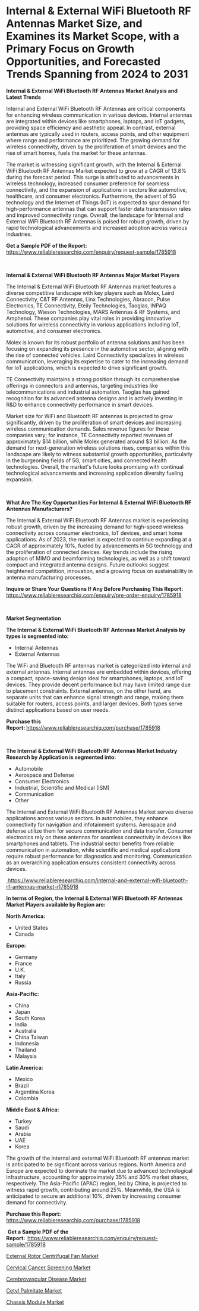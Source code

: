 <p><h1>Internal & External WiFi Bluetooth RF Antennas Market Size, and Examines its Market Scope, with a Primary Focus on Growth Opportunities, and Forecasted Trends Spanning from 2024 to 2031</h1></p><p><strong>Internal & External WiFi Bluetooth RF Antennas Market Analysis and Latest Trends</strong></p>
<p><p>Internal and External WiFi Bluetooth RF Antennas are critical components for enhancing wireless communication in various devices. Internal antennas are integrated within devices like smartphones, laptops, and IoT gadgets, providing space efficiency and aesthetic appeal. In contrast, external antennas are typically used in routers, access points, and other equipment where range and performance are prioritized. The growing demand for wireless connectivity, driven by the proliferation of smart devices and the rise of smart homes, fuels the market for these antennas.</p><p>The market is witnessing significant growth, with the Internal & External WiFi Bluetooth RF Antennas Market expected to grow at a CAGR of 13.8% during the forecast period. This surge is attributed to advancements in wireless technology, increased consumer preference for seamless connectivity, and the expansion of applications in sectors like automotive, healthcare, and consumer electronics. Furthermore, the advent of 5G technology and the Internet of Things (IoT) is expected to spur demand for high-performance antennas that can support faster data transmission rates and improved connectivity range. Overall, the landscape for Internal and External WiFi Bluetooth RF Antennas is poised for robust growth, driven by rapid technological advancements and increased adoption across various industries.</p></p>
<p><strong>Get a Sample PDF of the Report:&nbsp;</strong> <a href="https://www.reliableresearchiq.com/enquiry/request-sample/1785918?utm_campaign=100&utm_medium=2&utm_source=Github&utm_content=ia&utm_term=19122024&utm_id=internal-external-wifi-bluetooth-rf-antennas">https://www.reliableresearchiq.com/enquiry/request-sample/1785918</a></p>
<p>&nbsp;</p>
<p><strong>Internal & External WiFi Bluetooth RF Antennas Major Market Players</strong></p>
<p><p>The Internal & External WiFi Bluetooth RF Antennas market features a diverse competitive landscape with key players such as Molex, Laird Connectivity, C&T RF Antennas, Linx Technologies, Abracon, Pulse Electronics, TE Connectivity, Eteily Technologies, Taoglas, INPAQ Technology, Wieson Technologies, MARS Antennas & RF Systems, and Amphenol. These companies play vital roles in providing innovative solutions for wireless connectivity in various applications including IoT, automotive, and consumer electronics.</p><p>Molex is known for its robust portfolio of antenna solutions and has been focusing on expanding its presence in the automotive sector, aligning with the rise of connected vehicles. Laird Connectivity specializes in wireless communication, leveraging its expertise to cater to the increasing demand for IoT applications, which is expected to drive significant growth.</p><p>TE Connectivity maintains a strong position through its comprehensive offerings in connectors and antennas, targeting industries like telecommunications and industrial automation. Taoglas has gained recognition for its advanced antenna designs and is actively investing in R&D to enhance connectivity performance in smart devices.</p><p>Market size for WiFi and Bluetooth RF antennas is projected to grow significantly, driven by the proliferation of smart devices and increasing wireless communication demands. Sales revenue figures for these companies vary; for instance, TE Connectivity reported revenues of approximately $14 billion, while Molex generated around $3 billion. As the demand for next-generation wireless solutions rises, companies within this landscape are likely to witness substantial growth opportunities, particularly in the burgeoning fields of 5G, smart cities, and connected health technologies. Overall, the market's future looks promising with continual technological advancements and increasing application diversity fueling expansion.</p></p>
<p>&nbsp;</p>
<p><strong>What Are The Key Opportunities For Internal & External WiFi Bluetooth RF Antennas Manufacturers?</strong></p>
<p><p>The Internal & External WiFi Bluetooth RF Antennas market is experiencing robust growth, driven by the increasing demand for high-speed wireless connectivity across consumer electronics, IoT devices, and smart home applications. As of 2023, the market is expected to continue expanding at a CAGR of approximately 10%, fueled by advancements in 5G technology and the proliferation of connected devices. Key trends include the rising adoption of MIMO and beamforming technologies, as well as a shift toward compact and integrated antenna designs. Future outlooks suggest heightened competition, innovation, and a growing focus on sustainability in antenna manufacturing processes.</p></p>
<p><strong>Inquire or Share Your Questions If Any Before Purchasing This Report:</strong> <a href="https://www.reliableresearchiq.com/enquiry/pre-order-enquiry/1785918?utm_campaign=100&utm_medium=2&utm_source=Github&utm_content=ia&utm_term=19122024&utm_id=internal-external-wifi-bluetooth-rf-antennas">https://www.reliableresearchiq.com/enquiry/pre-order-enquiry/1785918</a></p>
<p>&nbsp;</p>
<p><strong>Market Segmentation</strong></p>
<p><strong>The Internal & External WiFi Bluetooth RF Antennas Market Analysis by types is segmented into:</strong></p>
<p><ul><li>Internal Antennas</li><li>External Antennas</li></ul></p>
<p><p>The WiFi and Bluetooth RF antennas market is categorized into internal and external antennas. Internal antennas are embedded within devices, offering a compact, space-saving design ideal for smartphones, laptops, and IoT devices. They provide decent performance but may have limited range due to placement constraints. External antennas, on the other hand, are separate units that can enhance signal strength and range, making them suitable for routers, access points, and larger devices. Both types serve distinct applications based on user needs.</p></p>
<p><strong>Purchase this Report:&nbsp;</strong><a href="https://www.reliableresearchiq.com/purchase/1785918?utm_campaign=100&utm_medium=2&utm_source=Github&utm_content=ia&utm_term=19122024&utm_id=internal-external-wifi-bluetooth-rf-antennas">https://www.reliableresearchiq.com/purchase/1785918</a></p>
<p>&nbsp;</p>
<p><strong>The Internal & External WiFi Bluetooth RF Antennas Market Industry Research by Application is segmented into:</strong></p>
<p><ul><li>Automobile</li><li>Aerospace and Defense</li><li>Consumer Electronics</li><li>Industrial, Scientific and Medical (ISM)</li><li>Communication</li><li>Other</li></ul></p>
<p><p>The Internal and External WiFi Bluetooth RF Antennas Market serves diverse applications across various sectors. In automobiles, they enhance connectivity for navigation and infotainment systems. Aerospace and defense utilize them for secure communication and data transfer. Consumer electronics rely on these antennas for seamless connectivity in devices like smartphones and tablets. The industrial sector benefits from reliable communication in automation, while scientific and medical applications require robust performance for diagnostics and monitoring. Communication as an overarching application ensures consistent connectivity across devices.</p></p>
<p><a href="https://www.reliableresearchiq.com/internal-and-external-wifi-bluetooth-rf-antennas-market-r1785918?utm_campaign=100&utm_medium=2&utm_source=Github&utm_content=ia&utm_term=19122024&utm_id=internal-external-wifi-bluetooth-rf-antennas">&nbsp;https://www.reliableresearchiq.com/internal-and-external-wifi-bluetooth-rf-antennas-market-r1785918</a></p>
<p><strong>In terms of Region, the Internal & External WiFi Bluetooth RF Antennas Market Players available by Region are:</strong></p>
<p>
    <p> <strong> North America: </strong>
        <ul>
            <li>United States</li>
            <li>Canada</li>
        </ul>
        </p> 
    <p> <strong> Europe: </strong>
        <ul>
            <li>Germany</li>
            <li>France</li>
            <li>U.K.</li>
            <li>Italy</li>
            <li>Russia</li>
        </ul>
        </p> 
    <p> <strong> Asia-Pacific: </strong>
        <ul>
            <li>China</li>
            <li>Japan</li>
            <li>South Korea</li>
            <li>India</li>
            <li>Australia</li>
            <li>China Taiwan</li>
            <li>Indonesia</li>
            <li>Thailand</li>
            <li>Malaysia</li>
        </ul>
        </p> 
    <p> <strong> Latin America: </strong>
        <ul>
            <li>Mexico</li>
            <li>Brazil</li>
            <li>Argentina Korea</li>
            <li>Colombia</li>
        </ul>
        </p> 
    <p> <strong> Middle East & Africa: </strong>
        <ul>
            <li>Turkey</li>
            <li>Saudi</li>
            <li>Arabia</li>
            <li>UAE</li>
            <li>Korea</li>
        </ul>
    </p>
    </p>
<p><p>The growth of the internal and external WiFi Bluetooth RF antennas market is anticipated to be significant across various regions. North America and Europe are expected to dominate the market due to advanced technological infrastructure, accounting for approximately 35% and 30% market shares, respectively. The Asia-Pacific (APAC) region, led by China, is projected to witness rapid growth, contributing around 25%. Meanwhile, the USA is anticipated to secure an additional 10%, driven by increasing consumer demand for connectivity.</p></p>
<p><strong>Purchase this Report: </strong><a href="https://www.reliableresearchiq.com/purchase/1785918?utm_campaign=100&utm_medium=2&utm_source=Github&utm_content=ia&utm_term=19122024&utm_id=internal-external-wifi-bluetooth-rf-antennas">https://www.reliableresearchiq.com/purchase/1785918</a></p>
<p>&nbsp;<strong>Get a Sample PDF of the Report:&nbsp;&nbsp;</strong><a href="https://www.reliableresearchiq.com/enquiry/request-sample/1785918?utm_campaign=100&utm_medium=2&utm_source=Github&utm_content=ia&utm_term=19122024&utm_id=internal-external-wifi-bluetooth-rf-antennas">https://www.reliableresearchiq.com/enquiry/request-sample/1785918</a></p>
<p><strong></strong></p>
<p><p><a href="https://github.com/stephaniwo144/Market-Research-Report-List-1/blob/main/external-rotor-centrifugal-fan-market.md?utm_campaign=100&utm_medium=2&utm_source=Github&utm_content=ia&utm_term=19122024&utm_id=internal-external-wifi-bluetooth-rf-antennas">External Rotor Centrifugal Fan Market</a></p><p><a href="https://www.linkedin.com/pulse/revenue-analysis-cervical-cancer-screening-market-projected-122-3decf?utm_campaign=100&utm_medium=2&utm_source=Github&utm_content=ia&utm_term=19122024&utm_id=internal-external-wifi-bluetooth-rf-antennas">Cervical Cancer Screening Market</a></p><p><a href="https://www.linkedin.com/pulse/growth-projections-cerebrovascular-disease-market-in-depth-xjiyf?utm_campaign=100&utm_medium=2&utm_source=Github&utm_content=ia&utm_term=19122024&utm_id=internal-external-wifi-bluetooth-rf-antennas">Cerebrovascular Disease Market</a></p><p><a href="https://www.linkedin.com/pulse/latest-cetyl-palmitate-market-report-size-share-revenue-analysis-fboyc?utm_campaign=100&utm_medium=2&utm_source=Github&utm_content=ia&utm_term=19122024&utm_id=internal-external-wifi-bluetooth-rf-antennas">Cetyl Palmitate Market</a></p><p><a href="https://www.linkedin.com/pulse/chassis-module-market-growth-forecast-76-cagr-from-2024-uurof?utm_campaign=100&utm_medium=2&utm_source=Github&utm_content=ia&utm_term=19122024&utm_id=internal-external-wifi-bluetooth-rf-antennas">Chassis Module Market</a></p></p>